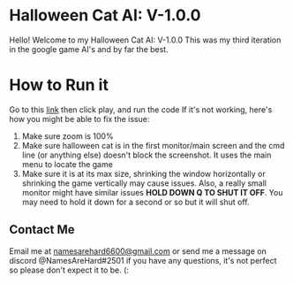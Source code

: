 # Halloween Cat AI: V-1.0.0
Hello! Welcome to my Halloween Cat AI: V-1.0.0
This was my third iteration in the google game AI's and by far the best. 

# How to Run it
Go to this [link](https://www.google.com/search?q=halloween+cat+game) then click play, and run the code
If it's not working, here's how you might be able to fix the issue:
1. Make sure zoom is 100%
2. Make sure halloween cat is in the first monitor/main screen and the cmd line (or anything else) doesn't block the screenshot. It uses the main menu to locate the game
3. Make sure it is at its max size, shrinking the window horizontally or shrinking the game vertically may cause issues. Also, a really small monitor might have similar issues
**HOLD DOWN Q TO SHUT IT OFF**. You may need to hold it down for a second or so but it will shut off.  

## Contact Me
Email me at namesarehard6600@gmail.com or send me a message on discord @NamesAreHard#2501 if you have any questions, it's not perfect so please don't expect it to be. (:
